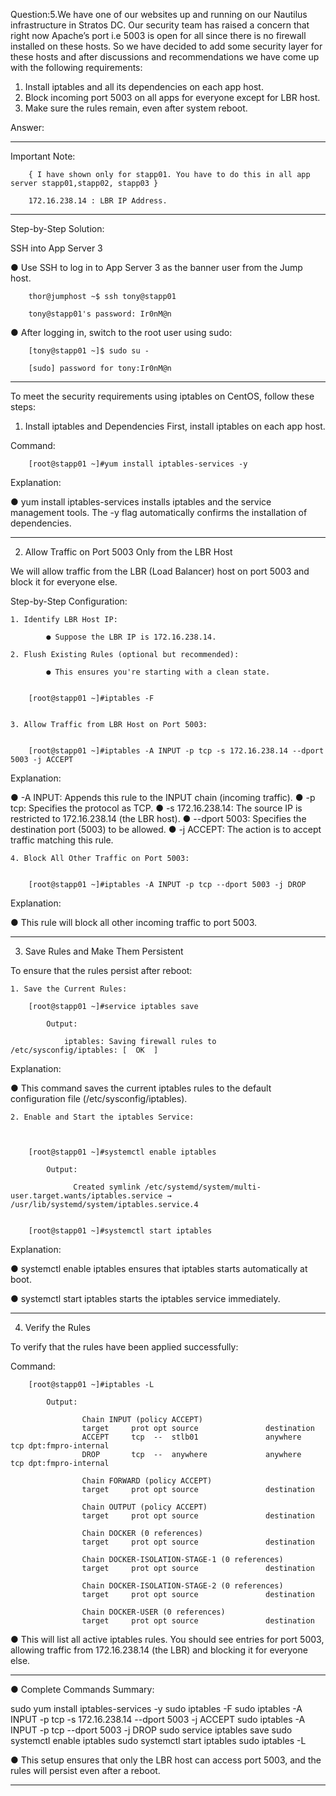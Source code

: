 Question:5.We have one of our websites up and running on our Nautilus infrastructure in Stratos DC. Our security team has raised a concern that right now Apache’s port i.e 5003 is open for all since there is no firewall installed on these hosts. So we have decided to add some security layer for these hosts and after discussions and recommendations we have come up with the following requirements:

1. Install iptables and all its dependencies on each app host.
2. Block incoming port 5003 on all apps for everyone except for LBR host.
3. Make sure the rules remain, even after system reboot.

Answer:

---------------------------------------------------------------------------------------------------

Important Note:

		{ I have shown only for stapp01. You have to do this in all app server stapp01,stapp02, stapp03 } 
		
		172.16.238.14 : LBR IP Address.
		
---------------------------------------------------------------------------------------------------

Step-by-Step Solution:

SSH into App Server 3

● Use SSH to log in to App Server 3 as the banner user from the Jump host.

		thor@jumphost ~$ ssh tony@stapp01

		tony@stapp01's password: Ir0nM@n

● After logging in, switch to the root user using sudo:

		[tony@stapp01 ~]$ sudo su -
		
		[sudo] password for tony:Ir0nM@n
---------------------------------------------------------------------------------------------------	
	
To meet the security requirements using iptables on CentOS, follow these steps:

1. Install iptables and Dependencies
First, install iptables on each app host.

Command:

		[root@stapp01 ~]#yum install iptables-services -y

Explanation:

● yum install iptables-services installs iptables and the service management tools. The -y flag automatically confirms the installation of dependencies.

---------------------------------------------------------------------------------------------------

2. Allow Traffic on Port 5003 Only from the LBR Host

We will allow traffic from the LBR (Load Balancer) host on port 5003 and block it for everyone else.

Step-by-Step Configuration:

	1. Identify LBR Host IP:

			● Suppose the LBR IP is 172.16.238.14.
			
	2. Flush Existing Rules (optional but recommended):

			● This ensures you're starting with a clean state.


		[root@stapp01 ~]#iptables -F
		
		
	3. Allow Traffic from LBR Host on Port 5003:


		[root@stapp01 ~]#iptables -A INPUT -p tcp -s 172.16.238.14 --dport 5003 -j ACCEPT
		
Explanation:

● -A INPUT: Appends this rule to the INPUT chain (incoming traffic).
● -p tcp: Specifies the protocol as TCP.
● -s 172.16.238.14: The source IP is restricted to 172.16.238.14 (the LBR host).
● --dport 5003: Specifies the destination port (5003) to be allowed.
● -j ACCEPT: The action is to accept traffic matching this rule.

	4. Block All Other Traffic on Port 5003:


		[root@stapp01 ~]#iptables -A INPUT -p tcp --dport 5003 -j DROP

Explanation:

● This rule will block all other incoming traffic to port 5003.

---------------------------------------------------------------------------------------------------

3. Save Rules and Make Them Persistent

To ensure that the rules persist after reboot:

	1. Save the Current Rules:

		[root@stapp01 ~]#service iptables save
			
			Output:
			
				iptables: Saving firewall rules to /etc/sysconfig/iptables: [  OK  ]
		
Explanation:

● This command saves the current iptables rules to the default configuration file (/etc/sysconfig/iptables).

	2. Enable and Start the iptables Service:



		[root@stapp01 ~]#systemctl enable iptables
		
			Output:
				  
				  Created symlink /etc/systemd/system/multi-user.target.wants/iptables.service → /usr/lib/systemd/system/iptables.service.4
				  
		
		[root@stapp01 ~]#systemctl start iptables

Explanation:

● systemctl enable iptables ensures that iptables starts automatically at boot.

● systemctl start iptables starts the iptables service immediately.

---------------------------------------------------------------------------------------------------

4. Verify the Rules

To verify that the rules have been applied successfully:

Command:

		[root@stapp01 ~]#iptables -L
		
			Output:
				
					Chain INPUT (policy ACCEPT)
					target     prot opt source               destination         
					ACCEPT     tcp  --  stlb01               anywhere             tcp dpt:fmpro-internal
					DROP       tcp  --  anywhere             anywhere             tcp dpt:fmpro-internal

					Chain FORWARD (policy ACCEPT)
					target     prot opt source               destination         

					Chain OUTPUT (policy ACCEPT)
					target     prot opt source               destination         

					Chain DOCKER (0 references)
					target     prot opt source               destination         

					Chain DOCKER-ISOLATION-STAGE-1 (0 references)
					target     prot opt source               destination         

					Chain DOCKER-ISOLATION-STAGE-2 (0 references)
					target     prot opt source               destination         

					Chain DOCKER-USER (0 references)
					target     prot opt source               destination
		
● This will list all active iptables rules. You should see entries for port 5003, allowing traffic from 172.16.238.14 (the LBR) and blocking it for everyone else.


---------------------------------------------------------------------------------------------------

● Complete Commands Summary:


sudo yum install iptables-services -y
sudo iptables -F
sudo iptables -A INPUT -p tcp -s 172.16.238.14 --dport 5003 -j ACCEPT
sudo iptables -A INPUT -p tcp --dport 5003 -j DROP
sudo service iptables save
sudo systemctl enable iptables
sudo systemctl start iptables
sudo iptables -L

● This setup ensures that only the LBR host can access port 5003, and the rules will persist even after a reboot.

---------------------------------------------------------------------------------------------------
